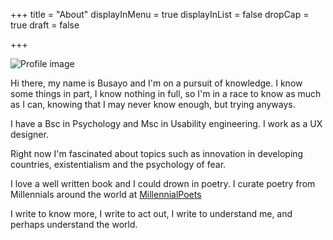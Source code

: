 +++
title = "About"
displayInMenu = true
displayInList = false
dropCap = true
draft = false

+++

![Profile image](/about/images/profile-img.jpg)

Hi there, my name is Busayo and I'm on a pursuit of knowledge. I know some things in part, I know nothing in full, so I'm in a race to know as much as I can, knowing that I may never know enough, but trying anyways.

I have a Bsc in Psychology and Msc in Usability engineering. I work as a UX designer. 

Right now I'm fascinated about topics such as innovation in developing countries, existentialism and the psychology of fear.

I love a well written book and I could drown in poetry. I curate poetry from Millennials around the world at [MillennialPoets](https://medium.com/millennial-poets)

I write to know more, I write to act out, I write to understand me, and perhaps understand the world. 

